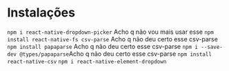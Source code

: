 # Instalações

`npm i react-native-dropdown-picker` Acho q não vou mais usar esse
`npm install react-native-fs csv-parse` Acho q não deu certo esse csv-parse
`npm install papaparse` Acho q não deu certo esse csv-parse
`npm i --save-dev @types/papaparse`Acho q não deu certo esse csv-parse
`npm install react-native-csv`
`npm i react-native-element-dropdown`
